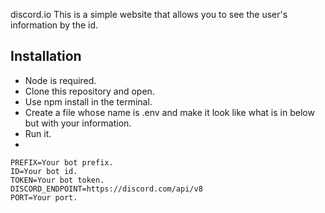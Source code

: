 discord.io
This is a simple website that allows you to see the user's information by the id.

## Installation
- Node is required.
- Clone this repository and open.
- Use npm install in the terminal.
- Create a file whose name is .env and make it look like what is in below but with your information.
- Run it.
- 
```
PREFIX=Your bot prefix.
ID=Your bot id.
TOKEN=Your bot token.
DISCORD_ENDPOINT=https://discord.com/api/v8
PORT=Your port.
```
